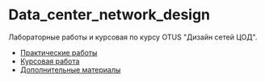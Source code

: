 # Data_center_network_design

Лабораторные работы и курсовая по курсу OTUS "Дизайн сетей ЦОД".

 - [Практические работы](labs/)
 - [Курсовая работа](project_work/)
 - [Дополнительные материалы](materials/)
